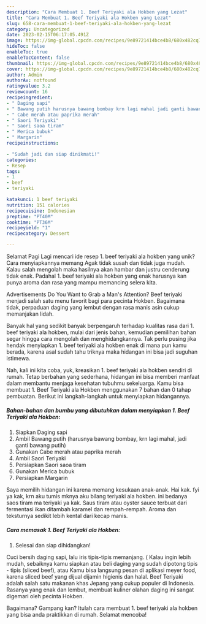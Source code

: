 ```yaml
---
description: "Cara Membuat 1. Beef Teriyaki ala Hokben yang Lezat"
title: "Cara Membuat 1. Beef Teriyaki ala Hokben yang Lezat"
slug: 658-cara-membuat-1-beef-teriyaki-ala-hokben-yang-lezat
category: Uncategorized
date: 2023-02-15T06:17:05.491Z
image: https://img-global.cpcdn.com/recipes/9e89721414bce4b8/680x482cq70/1-beef-teriyaki-ala-hokben-foto-resep-utama.jpg
hideToc: false
enableToc: true
enableTocContent: false
thumbnail: https://img-global.cpcdn.com/recipes/9e89721414bce4b8/680x482cq70/1-beef-teriyaki-ala-hokben-foto-resep-utama.jpg
cover: https://img-global.cpcdn.com/recipes/9e89721414bce4b8/680x482cq70/1-beef-teriyaki-ala-hokben-foto-resep-utama.jpg
author: Admin
authorAv: notfound
ratingvalue: 3.2
reviewcount: 16
recipeingredient:
- " Daging sapi"
- " Bawang putih harusnya bawang bombay krn lagi mahal jadi ganti bawang putih"
- " Cabe merah atau paprika merah"
- " Saori Teriyaki"
- " Saori saoa tiram"
- " Merica bubuk"
- " Margarin"
recipeinstructions:

- "Sudah jadi dan siap dinikmati!"
categories:
- Resep
tags:
- 1
- beef
- teriyaki

katakunci: 1 beef teriyaki 
nutrition: 151 calories
recipecuisine: Indonesian
preptime: "PT40M"
cooktime: "PT36M"
recipeyield: "1"
recipecategory: Dessert

---
```



Selamat Pagi Lagi mencari ide resep 1. beef teriyaki ala hokben yang unik? Cara menyiapkannya memang Agak tidak susah dan tidak juga mudah. Kalau salah mengolah maka hasilnya akan hambar dan justru cenderung tidak enak. Padahal 1. beef teriyaki ala hokben yang enak harusnya kan punya aroma dan rasa yang mampu memancing selera kita.


Advertisements Do You Want to Grab a Man&#39;s Attention? Beef teriyaki menjadi salah satu menu favorit bagi para pecinta Hokben. Bagaimana tidak, perpaduan daging yang lembut dengan rasa manis asin cukup memanjakan lidah.

Banyak hal yang sedikit banyak berpengaruh terhadap kualitas rasa dari 1. beef teriyaki ala hokben, mulai dari jenis bahan, kemudian pemilihan bahan segar hingga cara mengolah dan menghidangkannya. Tak perlu pusing jika hendak menyiapkan 1. beef teriyaki ala hokben enak di mana pun kamu berada, karena asal sudah tahu triknya maka hidangan ini bisa jadi suguhan istimewa.


Nah, kali ini kita coba, yuk, kreasikan 1. beef teriyaki ala hokben sendiri di rumah. Tetap berbahan yang sederhana, hidangan ini bisa memberi manfaat dalam membantu menjaga kesehatan tubuhmu sekeluarga. Kamu bisa membuat 1. Beef Teriyaki ala Hokben menggunakan 7 bahan dan 0 tahap pembuatan. Berikut ini langkah-langkah untuk menyiapkan hidangannya.

<!--inarticleads1-->

##### Bahan-bahan dan bumbu yang dibutuhkan dalam menyiapkan 1. Beef Teriyaki ala Hokben:

1. Siapkan  Daging sapi
1. Ambil  Bawang putih (harusnya bawang bombay, krn lagi mahal, jadi ganti bawang putih)
1. Gunakan  Cabe merah atau paprika merah
1. Ambil  Saori Teriyaki
1. Persiapkan  Saori saoa tiram
1. Gunakan  Merica bubuk
1. Persiapkan  Margarin


Saya memilih hidangan ini karena memang kesukaan anak-anak. Hai kak. fyi ya kak, krn aku tumis mknya aku bilang teriyaki ala hokben. ini bedanya saos tiram ma teriyaki ya kak. Saus tiram atau oyster sauce terbuat dari fermentasi ikan ditambah karamel dan rempah-rempah. Aroma dan teksturnya sedikit lebih kental dari kecap manis. 

<!--inarticleads2-->

##### Cara memasak 1. Beef Teriyaki ala Hokben:


1. Selesai dan siap dihidangkan!

Cuci bersih daging sapi, lalu iris tipis-tipis memanjang. ( Kalau ingin lebih mudah, sebaiknya kamu siapkan atau beli daging yang sudah dipotong tipis - tipis (sliced beef), atau Kamu bisa langsung pesan di aplikasi meyer food, karena sliced beef yang dijual dijamin higienis dan halal. Beef Teriyaki adalah salah satu makanan khas Jepang yang cukup populer di Indonesia. Rasanya yang enak dan lembut, membuat kuliner olahan daging ini sangat digemari oleh pecinta Hokben. 

Bagaimana? Gampang kan? Itulah cara membuat 1. beef teriyaki ala hokben yang bisa anda praktikkan di rumah. Selamat mencoba!
